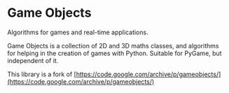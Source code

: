 # Game Objects

Algorithms for games and real-time applications.

Game Objects is a collection of 2D and 3D maths classes, and algorithms for helping in the creation of games with Python.
Suitable for PyGame, but independent of it.

This library is a fork of [https://code.google.com/archive/p/gameobjects/](https://code.google.com/archive/p/gameobjects/)

